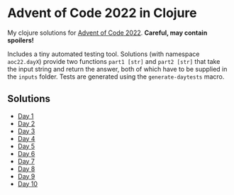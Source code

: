 # Advent of Code 2022 in Clojure

My clojure solutions for [Advent of Code 2022](https://adventofcode.com/2022/). **Careful, may contain spoilers!**

Includes a tiny automated testing tool. Solutions (with namespace `aoc22.dayX`) provide two functions `part1 [str]` and `part2 [str]` that take the input string and return the answer, both of which have to be supplied in the `inputs` folder. Tests are generated using the `generate-daytests` macro.

## Solutions
- [Day 1](src/aoc22/day1.clj)
- [Day 2](src/aoc22/day2.clj)
- [Day 3](src/aoc22/day3.clj)
- [Day 4](src/aoc22/day4.clj)
- [Day 5](src/aoc22/day5.clj)
- [Day 6](src/aoc22/day6.clj)
- [Day 7](src/aoc22/day7.clj)
- [Day 8](src/aoc22/day8.clj)
- [Day 9](src/aoc22/day9.clj)
- [Day 10](src/aoc22/day10.clj)
